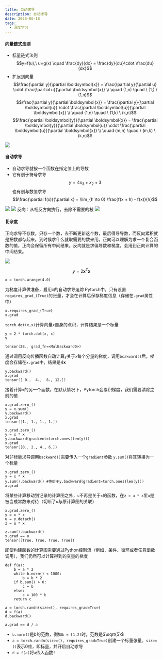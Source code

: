 ```yaml
---
title: 自动求导
description: 自动求导
date: 2025-06-18
tags:
  - 深度学习
---
```


#### 向量链式法则
* 标量链式法则
$$y=f(u),\ u=g(x) \quad \frac{dy}{dx} = \frac{dy}{du}\cdot \frac{du}{dx}$$
* 扩展到向量
$$\frac{\partial y}{\partial \boldsymbol{x}} = \frac{\partial y}{\partial u} \cdot \frac{\partial u}{\partial \boldsymbol{x}} \\
\quad (1,n) \quad \ (1,) \ (1,n)$$
$$\frac{\partial y}{\partial \boldsymbol{x}} = \frac{\partial y}{\partial \boldsymbol{u}} \cdot \frac{\partial \boldsymbol{u}}{\partial \boldsymbol{x}} \\
\quad (1,n) \quad \ (1,k) \ (k,n)$$
$$\frac{\partial \boldsymbol{y}}{\partial \boldsymbol{x}} = \frac{\partial \boldsymbol{y}}{\partial \boldsymbol{u}} \cdot \frac{\partial \boldsymbol{u}}{\partial \boldsymbol{x}} \\
\quad (m,n) \quad \ (m,k) \ (k,n)$$
<img src="/public/自动求导1.jpg">

#### 自动求导
* 自动求导就按一个函数在指定值上的导数
* 它有别于符号求导 $$y=4x_3+x_2+3$$
也有别与数值求导 $$\frac{\partial f(x)}{\partial x} = \lim_{h \to 0} \frac{f(x + h) - f(x)}{h}$$


<img src="/public/自动求导2.jpg">
<img src="/public/自动求导3.jpg">
反向：从相反方向执行，去除不需要的枝
<img src="/public/自动求导4.jpg">

#### 复杂度
正向求导不存数，只存一个数，去不断更新这个数，最后得导导数，而反向累积就是把数都存起来，到时候求什么就取需要的数来用。正向可以理解为求一个复合函数的值，正向会保留所有中间结果，反向就是求偏导数和梯度，会用到正向计算的中间结果。

<img src="/public/自动求导5.jpg">

$$y=2\boldsymbol{x}^T\boldsymbol{x}$$
```
x = torch.arange(4.0)
```
为梯度计算做准备，启用$x$的自动求导追踪
Pytorch中，只有设置`requires_grad_(True)`的张量，才会在计算后保存梯度信息（存储在`.grad`属性中）
```
x.requires_grad_(True)
x.grad
```
`torch.dot(x,x)`计算向量$x$自身的点积，计算结果是一个标量
```
y = 2 * torch.dot(x, x)
y
```

```
tensor(28., grad_fn=<MulBackward0>)
```
通过调用反向传播函数自动计算`y`关于`x`每个分量的梯度，调用`bcakward()`后，梯度会存储在`x.grad`中，结果是4$\boldsymbol{x}$
```
y.backward()
x.grad
tensor([ 0.,  4.,  8., 12.])
```
接着计算`x`的另一个函数，在默认情况下，Pytorch会累积梯度，我们需要清除之前的值
```
x.grad.zero_()
y = x.sum()
y.backward()
x.grad
tensor([1., 1., 1., 1.])
```
```
x.grad.zero_()
y = x * x
y.backward(gradient=torch.ones(len(y)))
x.grad
tensor([0., 2., 4., 6.])
```
对非标量求导调用`backward()`需要传入一个`gradient`参数
`y.sum()`将其转换为一个标量
```
x.grad.zero_()
y = x * x
y.sum().backward() #等价于y.backward(gradient=torch.ones(len(y)))
x.grad
```
将某些计算移动到记录的计算图之外，`u`不再是关于`x`的函数，在`z = u * x`里`u`是被当成常数来对待（切断了`u`与原计算图的关联）
```
x.grad.zero_()
y = x * x
u = y.detach()
z = u * x

z.sum().backward()
x.grad == u
tensor([True, True, True, True])
```
即使构建函数的计算图需要通过Python控制流（例如，条件、循环或者任意函数调用），我们仍然可以计算得到的变量的梯度

```
def f(a):
    b = a * 2
    while b.norm() < 1000:
        b = b * 2
    if b.sum() > 0:
        c = b
    else:
        c = 100 * b
    return c

a = torch.randn(size=(), requires_grad=True)
d = f(a)
d.backward()

a.grad == d / a
```
* `b.norm()`是b的范数，例如`b = [1,2]`时，范数是$\sqrt{5}$
* `a = torch.randn(size=(), requires_grad=True)`创建一个标量张量，`size=()`表示0维，即标量，并开启自动求导
* `d = f(a)`将`a`传入函数`f`



